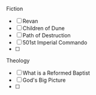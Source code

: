 Fiction

- [ ] Revan
- [ ] Children of Dune
- [ ] Path of Destruction
- [ ] 501st Imperial Commando
- [ ]

Theology

- [ ] What is a Reformed Baptist
- [ ] God's Big Picture
- [ ]
